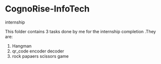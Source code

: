 # CognoRise-InfoTech
internship

This folder contains 3 tasks done by me for the internship completion .They are:
1) Hangman
2) qr_code encoder decoder
3) rock papaers scissors game
